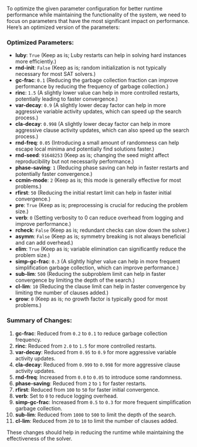 To optimize the given parameter configuration for better runtime performance while maintaining the functionality of the system, we need to focus on parameters that have the most significant impact on performance. Here’s an optimized version of the parameters:

### Optimized Parameters:
- **luby**: `True` (Keep as is; Luby restarts can help in solving hard instances more efficiently.)
- **rnd-init**: `False` (Keep as is; random initialization is not typically necessary for most SAT solvers.)
- **gc-frac**: `0.1` (Reducing the garbage collection fraction can improve performance by reducing the frequency of garbage collection.)
- **rinc**: `1.5` (A slightly lower value can help in more controlled restarts, potentially leading to faster convergence.)
- **var-decay**: `0.9` (A slightly lower decay factor can help in more aggressive variable activity updates, which can speed up the search process.)
- **cla-decay**: `0.998` (A slightly lower decay factor can help in more aggressive clause activity updates, which can also speed up the search process.)
- **rnd-freq**: `0.05` (Introducing a small amount of randomness can help escape local minima and potentially find solutions faster.)
- **rnd-seed**: `91648253` (Keep as is; changing the seed might affect reproducibility but not necessarily performance.)
- **phase-saving**: `1` (Reducing phase saving can help in faster restarts and potentially faster convergence.)
- **ccmin-mode**: `2` (Keep as is; this mode is generally effective for most problems.)
- **rfirst**: `50` (Reducing the initial restart limit can help in faster initial convergence.)
- **pre**: `True` (Keep as is; preprocessing is crucial for reducing the problem size.)
- **verb**: `0` (Setting verbosity to 0 can reduce overhead from logging and improve performance.)
- **rcheck**: `False` (Keep as is; redundant checks can slow down the solver.)
- **asymm**: `False` (Keep as is; symmetry breaking is not always beneficial and can add overhead.)
- **elim**: `True` (Keep as is; variable elimination can significantly reduce the problem size.)
- **simp-gc-frac**: `0.3` (A slightly higher value can help in more frequent simplification garbage collection, which can improve performance.)
- **sub-lim**: `500` (Reducing the subproblem limit can help in faster convergence by limiting the depth of the search.)
- **cl-lim**: `10` (Reducing the clause limit can help in faster convergence by limiting the number of clauses added.)
- **grow**: `0` (Keep as is; no growth factor is typically good for most problems.)

### Summary of Changes:
1. **gc-frac**: Reduced from `0.2` to `0.1` to reduce garbage collection frequency.
2. **rinc**: Reduced from `2.0` to `1.5` for more controlled restarts.
3. **var-decay**: Reduced from `0.95` to `0.9` for more aggressive variable activity updates.
4. **cla-decay**: Reduced from `0.999` to `0.998` for more aggressive clause activity updates.
5. **rnd-freq**: Increased from `0.0` to `0.05` to introduce some randomness.
6. **phase-saving**: Reduced from `2` to `1` for faster restarts.
7. **rfirst**: Reduced from `100` to `50` for faster initial convergence.
8. **verb**: Set to `0` to reduce logging overhead.
9. **simp-gc-frac**: Increased from `0.5` to `0.3` for more frequent simplification garbage collection.
10. **sub-lim**: Reduced from `1000` to `500` to limit the depth of the search.
11. **cl-lim**: Reduced from `20` to `10` to limit the number of clauses added.

These changes should help in reducing the runtime while maintaining the effectiveness of the solver.